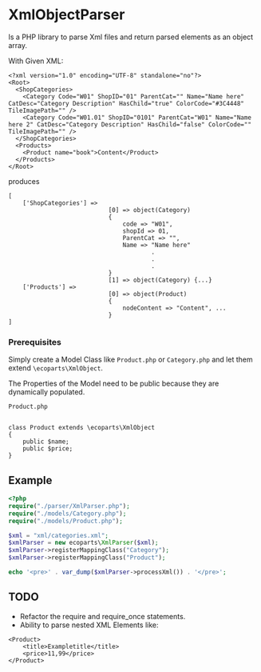 # XmlObjectParser

Is a PHP library to parse Xml files and return parsed elements as an object array.

With Given XML:

```
<?xml version="1.0" encoding="UTF-8" standalone="no"?>
<Root>
  <ShopCategories>
    <Category Code="W01" ShopID="01" ParentCat="" Name="Name here" CatDesc="Category Description" HasChild="true" ColorCode="#3C4448" TileImagePath="" />
    <Category Code="W01.01" ShopID="0101" ParentCat="W01" Name="Name here 2" CatDesc="Category Description" HasChild="false" ColorCode="" TileImagePath="" />
  </ShopCategories>
  <Products>
    <Product name="book">Content</Product>
  </Products>
</Root>
```

produces

```
[
    ['ShopCategories'] => 
                            [0] => object(Category)
                            {
                                code => "W01",
                                shopId => 01,
                                ParentCat => "",
                                Name => "Name here"
                                        .
                                        .
                                        .
                            }
                            [1] => object(Category) {...}
    ['Products'] => 
                            [0] => object(Product)  
                            {
                                nodeContent => "Content", ...
                            }
]
```

### Prerequisites

Simply create a Model Class like ``Product.php`` or ``Category.php`` and let them extend ``\ecoparts\XmlObject``.

The Properties of the Model need to be public because they are dynamically populated.

``Product.php``
```

class Product extends \ecoparts\XmlObject
{
    public $name;
    public $price;
}

```

## Example

```php
<?php
require("./parser/XmlParser.php");
require("./models/Category.php");
require("./models/Product.php");

$xml = "xml/categories.xml";
$xmlParser = new ecoparts\XmlParser($xml);
$xmlParser->registerMappingClass("Category");
$xmlParser->registerMappingClass("Product");

echo '<pre>' . var_dump($xmlParser->processXml()) . '</pre>';
```

## TODO
- Refactor the require and require_once statements.
- Ability to parse nested XML Elements like:

```
<Product>
    <title>Exampletitle</title>
    <price>11,99</price>
</Product>
```
